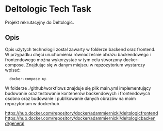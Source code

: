 
# Deltologic Tech Task

Projekt rekrutacyjny do Deltologic.


## Opis

Opis użytych technologii został zawarty w folderze backend oraz frontend. W przypadku chęci uruchomienia równocześnie obrazu backendowego i frontendowego można wykorzystać w tym celu stworzony docker-compose. Znajdując się w danym miejscu w repzozytorium wystarczy wpisać:

```bash
  docker-compose up
```

W folderze ./github/workflows znajduje się plik main.yml implementujący budowanie oraz testowanie kontenerów backendowych i frontendowych osobno oraz budowanie i publikowanie danych obrazów na moim repozytorium w dockerhub.

https://hub.docker.com/repository/docker/adammiernicki/deltologicfrontend
https://hub.docker.com/repository/docker/adammiernicki/deltologicbackend/general
